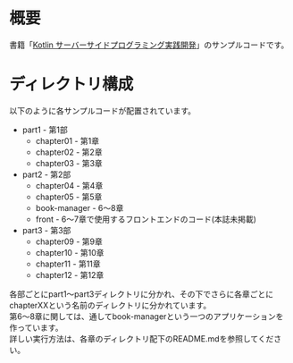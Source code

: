 # 概要
書籍「[Kotlin サーバーサイドプログラミング実践開発](https://gihyo.jp/book/2021/978-4-297-11859-4)」のサンプルコードです。

# ディレクトリ構成
以下のように各サンプルコードが配置されています。

- part1 - 第1部
    - chapter01 - 第1章
    - chapter02 - 第2章
    - chapter03 - 第3章
- part2 - 第2部
    - chapter04 - 第4章
    - chapter05 - 第5章
    - book-manager - 6〜8章
    - front - 6〜7章で使用するフロントエンドのコード(本誌未掲載)
- part3 - 第3部
    - chapter09 - 第9章
    - chapter10 - 第10章
    - chapter11 - 第11章
    - chapter12 - 第12章

各部ごとにpart1〜part3ディレクトリに分かれ、その下でさらに各章ごとにchapterXXという名前のディレクトリに分かれています。  
第6〜8章に関しては、通してbook-managerという一つのアプリケーションを作っています。  
詳しい実行方法は、各章のディレクトリ配下のREADME.mdを参照してください。